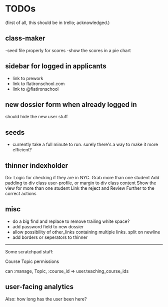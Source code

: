# TODOs

(first of all, this should be in trello; acknowledged.)

## class-maker
-seed file properly for scores
-show the scores in a pie chart

## sidebar for logged in applicants

- link to prework
- link to flatironschool.com
- link to @flatironschool

## new dossier form when already logged in

should hide the new user stuff

## seeds

- currently take a full minute to run. surely there's a way to make it more efficient?

## thinner indexholder

Do:
Logic for checking if they are in NYC.
Grab more than one student
Add padding to div class user-profile, or margin to div class content
Show the view for more than one student
Link the reject and Review Further to the correct actions

## misc

- do a big find and replace to remove trailing white space?
- add password field to new dossier
- allow possibility of other_links containing multiple links. split on newline
- add borders or seperators to thinner

* * *

Some scratchpad stuff:

Course Topic permissions

can :manage, Topic, :course_id => user.teaching_course_ids

## user-facing analytics

Also: how long has the user been here?
